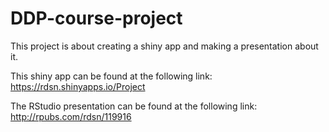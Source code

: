 # DDP-course-project

This project is about creating a shiny app and making a presentation about it.

This shiny app can be found at the following link:
<https://rdsn.shinyapps.io/Project>

The RStudio presentation can be found at the following link:
<http://rpubs.com/rdsn/119916>
